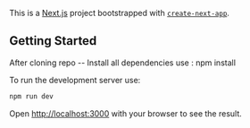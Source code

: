 This is a [Next.js](https://nextjs.org/) project bootstrapped with [`create-next-app`](https://github.com/vercel/next.js/tree/canary/packages/create-next-app).

## Getting Started

After cloning repo
-- Install all dependencies
use : npm install

To run the development server use:

```bash
npm run dev
```

Open [http://localhost:3000](http://localhost:3000) with your browser to see the result.
